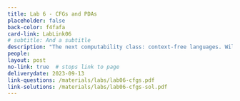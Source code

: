 ```yaml
---
title: Lab 6 - CFGs and PDAs
placeholder: false
back-color: f4fafa
card-link: LabLink06
# subtitle: And a subtitle
description: "The next computability class: context-free languages. Will discuss context-free grammars, push-down automata and how they relate to eachother." 
people:
layout: post
no-link: true  # stops link to page 
deliverydate: 2023-09-13
link-questions: /materials/labs/lab06-cfgs.pdf
link-solutions: /materials/labs/lab06-cfgs-sol.pdf
---
```










 